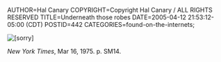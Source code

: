 AUTHOR=Hal Canary
COPYRIGHT=Copyright Hal Canary / ALL RIGHTS RESERVED
TITLE=Underneath those robes
DATE=2005-04-12 21:53:12-05:00 (CDT)
POSTID=442
CATEGORIES=found-on-the-internets;

![[sorry]](https://halcanary.org/images/1975-03-16-behind-the-marble.png)

_New York Times_, Mar 16, 1975. p. SM14.
